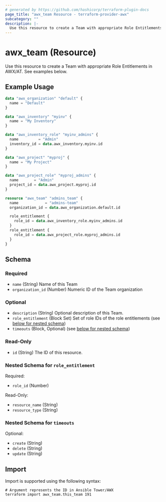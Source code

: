 ```yaml
---
# generated by https://github.com/hashicorp/terraform-plugin-docs
page_title: "awx_team Resource - terraform-provider-awx"
subcategory: ""
description: |-
  Use this resource to create a Team with appropriate Role Entitlements in AWX/AT. See examples below.
---
```


# awx_team (Resource)

Use this resource to create a Team with appropriate Role Entitlements in AWX/AT. See examples below.

## Example Usage

```terraform
data "awx_organization" "default" {
  name = "Default"
}

data "awx_inventory" "myinv" {
  name = "My Inventory"
}

data "awx_inventory_role" "myinv_admins" {
  name         = "Admin"
  inventory_id = data.awx_inventory.myinv.id
}

data "awx_project" "myproj" {
  name = "My Project"
}

data "awx_project_role" "myproj_admins" {
  name       = "Admin"
  project_id = data.awx_project.myproj.id
}

resource "awx_team" "admins_team" {
  name            = "admins-team"
  organization_id = data.awx_organization.default.id

  role_entitlement {
    role_id = data.awx_inventory_role.myinv_admins.id
  }
  role_entitlement {
    role_id = data.awx_project_role.myproj_admins.id
  }
}
```

<!-- schema generated by tfplugindocs -->
## Schema

### Required

- `name` (String) Name of this Team
- `organization_id` (Number) Numeric ID of the Team organization

### Optional

- `description` (String) Optional description of this Team.
- `role_entitlement` (Block Set) Set of role IDs of the role entitlements (see [below for nested schema](#nestedblock--role_entitlement))
- `timeouts` (Block, Optional) (see [below for nested schema](#nestedblock--timeouts))

### Read-Only

- `id` (String) The ID of this resource.

<a id="nestedblock--role_entitlement"></a>
### Nested Schema for `role_entitlement`

Required:

- `role_id` (Number)

Read-Only:

- `resource_name` (String)
- `resource_type` (String)


<a id="nestedblock--timeouts"></a>
### Nested Schema for `timeouts`

Optional:

- `create` (String)
- `delete` (String)
- `update` (String)

## Import

Import is supported using the following syntax:

```shell
# Argument represents the ID in Ansible Tower/AWX
terraform import awx_team.this_team 191
```
